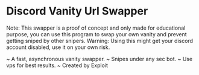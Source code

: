 # Discord Vanity Url Swapper

Note: This swapper is a proof of concept and only made for educational purpose, you can use this program to swap your own vanity and prevent getting sniped by other snipers.
Warning: Using this might get your discord account disabled, use it on your own risk.

~ A fast, asynchronous vanity swapper.
~ Snipes under any sec bot.
~ Use vps for best results.
~ Created by Exploit
